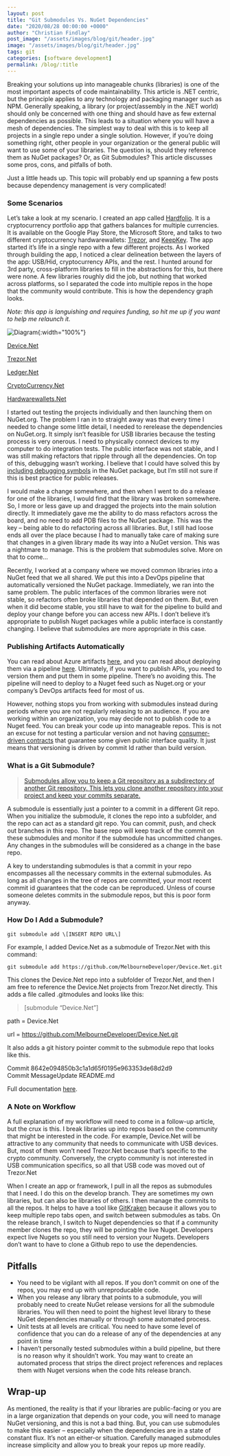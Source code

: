 ```yaml
---
layout: post
title: "Git Submodules Vs. NuGet Dependencies"
date: "2020/08/28 00:00:00 +0000"
author: "Christian Findlay"
post_image: "/assets/images/blog/git/header.jpg"
image: "/assets/images/blog/git/header.jpg"
tags: git
categories: [software development]
permalink: /blog/:title
---
```


Breaking your solutions up into manageable chunks (libraries) is one of the most important aspects of code maintainability. This article is .NET centric, but the principle applies to any technology and packaging manager such as NPM. Generally speaking, a library (or project/assembly in the .NET world) should only be concerned with one thing and should have as few external dependencies as possible. This leads to a situation where you will have a mesh of dependencies. The simplest way to deal with this is to keep all projects in a single repo under a single solution. However, if you’re doing something right, other people in your organization or the general public will want to use some of your libraries. The question is, should they reference them as NuGet packages? Or, as Git Submodules? This article discusses some pros, cons, and pitfalls of both.

Just a little heads up. This topic will probably end up spanning a few posts because dependency management is very complicated!

### Some Scenarios

Let’s take a look at my scenario. I created an app called [Hardfolio](https://www.microsoft.com/en-au/p/hardfolio/9p8xx70n5d2j). It is a cryptocurrency portfolio app that gathers balances for multiple currencies. It is available on the Google Play Store, the Microsoft Store, and talks to two different cryptocurrency hardwarewallets: [Trezor](https://trezor.io/), and [KeepKey](https://shapeshift.com/keepkey). The app started it’s life in a single repo with a few different projects. As I worked through building the app, I noticed a clear delineation between the layers of the app: USB/Hid, cryptocurrency APIs, and the rest. I hunted around for 3rd party, cross-platform libraries to fill in the abstractions for this, but there were none. A few libraries roughly did the job, but nothing that worked across platforms, so I separated the code into multiple repos in the hope that the community would contribute. This is how the dependency graph looks.

_Note: this app is languishing and requires funding, so hit me up if you want to help me relaunch it._

![Diagram](/assets/images/blog/git/diagram.jpeg){:width="100%"}

[Device.Net](https://github.com/MelbourneDeveloper/Device.Net) 

[Trezor.Net](https://github.com/MelbourneDeveloper/Trezor.Net) 

[Ledger.Net](https://github.com/MelbourneDeveloper/KeepKey.Net) 

[CryptoCurrency.Net](https://github.com/MelbourneDeveloper/CryptoCurrency.Net) 

[Hardwarewallets.Net](https://github.com/MelbourneDeveloper/Hardwarewallets.Net)

I started out testing the projects individually and then launching them on NuGet.org. The problem I ran in to straight away was that every time I needed to change some little detail, I needed to rerelease the dependencies on NuGet.org. It simply isn’t feasible for USB libraries because the testing process is very onerous. I need to physically connect devices to my computer to do integration tests. The public interface was not stable, and I was still making refactors that ripple through all the dependencies. On top of this, debugging wasn’t working. I believe that I could have solved this by [including debugging symbols](https://docs.microsoft.com/en-us/nuget/create-packages/symbol-packages-snupkg) in the NuGet package, but I’m still not sure if this is best practice for public releases.

I would make a change somewhere, and then when I went to do a release for one of the libraries, I would find that the library was broken somewhere. So, I more or less gave up and dragged the projects into the main solution directly. It immediately gave me the ability to do mass refactors across the board, and no need to add PDB files to the NuGet package. This was the key – being able to do refactoring across all libraries. But, I still had loose ends all over the place because I had to manually take care of making sure that changes in a given library made its way into a NuGet version. This was a nightmare to manage. This is the problem that submodules solve. More on that to come…

Recently, I worked at a company where we moved common libraries into a NuGet feed that we all shared. We put this into a DevOps pipeline that automatically versioned the NuGet package. Immediately, we ran into the same problem. The public interfaces of the common libraries were not stable, so refactors often broke libraries that depended on them. But, even when it did become stable, you still have to wait for the pipeline to build and deploy your change before you can access new APIs. I don’t believe it’s appropriate to publish Nuget packages while a public interface is constantly changing. I believe that submodules are more appropriate in this case.

### Publishing Artifacts Automatically

You can read about Azure artifacts [here](https://docs.microsoft.com/en-us/azure/devops/pipelines/artifacts/artifacts-overview?view=azure-devops), and you can read about deploying them via a pipeline [here](https://docs.microsoft.com/en-us/azure/devops/pipelines/release/artifacts?view=azure-devops). Ultimately, if you want to publish APIs, you need to version them and put them in some pipeline. There’s no avoiding this. The pipeline will need to deploy to a Nuget feed such as Nuget.org or your company’s DevOps artifacts feed for most of us.

However, nothing stops you from working with submodules instead during periods where you are not regularly releasing to an audience. If you are working within an organization, you may decide not to publish code to a Nuget feed. You can break your code up into manageable repos. This is not an excuse for not testing a particular version and not having [consumer-driven contracts](https://martinfowler.com/articles/consumerDrivenContracts.html) that guarantee some given public interface quality. It just means that versioning is driven by commit Id rather than build version.

### What is a Git Submodule?

> [Submodules allow you to keep a Git repository as a subdirectory of another Git repository. This lets you clone another repository into your project and keep your commits separate.](https://git-scm.com/book/en/v2/Git-Tools-Submodules)

A submodule is essentially just a pointer to a commit in a different Git repo. When you initialize the submodule, it clones the repo into a subfolder, and the repo can act as a standard git repo. You can commit, push, and check out branches in this repo. The base repo will keep track of the commit on these submodules and monitor if the submodule has uncommitted changes. Any changes in the submodules will be considered as a change in the base repo.

A key to understanding submodules is that a commit in your repo encompasses all the necessary commits in the external submodules. As long as all changes in the tree of repos are committed, your most recent commit id guarantees that the code can be reproduced. Unless of course someone deletes commits in the submodule repos, but this is poor form anyway.

### How Do I Add a Submodule?

`git submodule add \[INSERT REPO URL\]`

For example, I added Device.Net as a submodule of Trezor.Net with this command:

`git submodule add https://github.com/MelbourneDeveloper/Device.Net.git`

This clones the Device.Net repo into a subfolder of Trezor.Net, and then I am free to reference the Device.Net projects from Trezor.Net directly. This adds a file called .gitmodules and looks like this:

> [submodule “Device.Net”]

path = Device.Net

url = https://github.com/MelbourneDeveloper/Device.Net.git

It also adds a git history pointer commit to the submodule repo that looks like this.

Commit 8642e094850b3c1a1d65f0195e963353de68d2d9  
Commit MessageUpdate README.md

Full documentation [here](https://git-scm.com/book/en/v2/Git-Tools-Submodules).

### A Note on Workflow

A full explanation of my workflow will need to come in a follow-up article, but the crux is this. I break libraries up into repos based on the community that might be interested in the code. For example, Device.Net will be attractive to any community that needs to communicate with USB devices. But, most of them won’t need Trezor.Net because that’s specific to the crypto community. Conversely, the crypto community is not interested in USB communication specifics, so all that USB code was moved out of Trezor.Net

When I create an app or framework, I pull in all the repos as submodules that I need. I do this on the develop branch. They are sometimes my own libraries, but can also be libraries of others. I then manage the commits to all the repos. It helps to have a tool like [GitKraken](https://www.gitkraken.com/) because it allows you to keep multiple repo tabs open, and switch between submodules as tabs. On the release branch, I switch to Nuget dependencies so that if a community member clones the repo, they will be pointing the live Nuget. Developers expect live Nugets so you still need to version your Nugets. Developers don’t want to have to clone a Github repo to use the dependencies.

Pitfalls
--------

*   You need to be vigilant with all repos. If you don’t commit on one of the repos, you may end up with unreproducable code.
*   When you release any library that points to a submodule, you will probably need to create NuGet release versions for all the submodule libraries. You will then need to point the highest level library to these NuGet dependencies manually or through some automated process.
*   Unit tests at all levels are critical. You need to have some level of confidence that you can do a release of any of the dependencies at any point in time
*   I haven’t personally tested submodules within a build pipeline, but there is no reason why it shouldn’t work. You may want to create an automated process that strips the direct project references and replaces them with Nuget versions when the code hits release branch.

Wrap-up
-------

As mentioned, the reality is that if your libraries are public-facing or you are in a large organization that depends on your code, you will need to manage NuGet versioning, and this is not a bad thing. But, you can use submodules to make this easier – especially when the dependencies are in a state of constant flux. It’s not an either-or situation. Carefully managed submodules increase simplicity and allow you to break your repos up more readily.